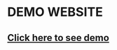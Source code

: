 # DEMO WEBSITE

## [Click here to see demo](https://drive.google.com/file/d/1t6WUJIOr24g1aIMD01vFxU1NwUpBDbPO/view?usp=sharing)



